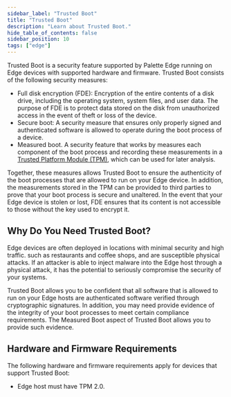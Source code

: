 ```yaml
---
sidebar_label: "Trusted Boot"
title: "Trusted Boot"
description: "Learn about Trusted Boot."
hide_table_of_contents: false
sidebar_position: 10
tags: ["edge"]
---
```


Trusted Boot is a security feature supported by Palette Edge running on Edge devices with supported hardware and
firmware. Trusted Boot consists of the following security measures:

- Full disk encryption (FDE): Encryption of the entire contents of a disk drive, including the operating system, system
  files, and user data. The purpose of FDE is to protect data stored on the disk from unauthorized access in the event
  of theft or loss of the device.
- Secure boot: A security measure that ensures only properly signed and authenticated software is allowed to operate
  during the boot process of a device.
- Measured boot. A security feature that works by measures each component of the boot process and recording these
  measurements in a
  [Trusted Platform Module (TPM)](https://www.intel.com/content/www/us/en/business/enterprise-computers/resources/trusted-platform-module.html),
  which can be used for later analysis.

Together, these measures allows Trusted Boot to ensure the authenticity of the boot processes that are allowed to run on
your Edge device. In addition, the measurements stored in the TPM can be provided to third parties to prove that your
boot process is secure and unaltered. In the event that your Edge device is stolen or lost, FDE ensures that its content
is not accessible to those without the key used to encrypt it.

## Why Do You Need Trusted Boot?

Edge devices are often deployed in locations with minimal security and high traffic. such as restaurants and coffee
shops, and are susceptible physical attacks. If an attacker is able to inject malware into the Edge host through a
physical attack, it has the potential to seriously compromise the security of your systems.

Trusted Boot allows you to be confident that all software that is allowed to run on your Edge hosts are authenticated
software verified through cryptographic signatures. In addition, you may need provide evidence of the integrity of your
boot processes to meet certain compliance requirements. The Measured Boot aspect of Trusted Boot allows you to provide
such evidence.

## Hardware and Firmware Requirements

The following hardware and firmware requirements apply for devices that support Trusted Boot:

- Edge host must have TPM 2.0.
